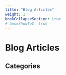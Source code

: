 ```yaml
---
title: "Blog Articles"
weight: 1
bookCollapseSection: true
# bookShowToC: true
---
```


# Blog Articles

## Categories
